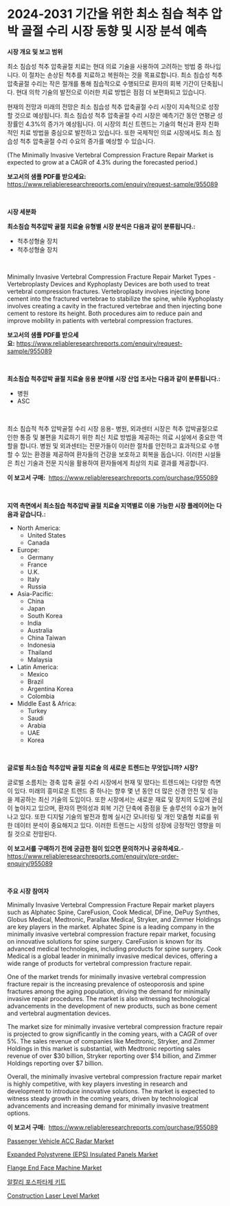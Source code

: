 <p><h1>2024-2031 기간을 위한 최소 침습 척추 압박 골절 수리 시장 동향 및 시장 분석 예측</h1></p><p><strong>시장 개요 및 보고 범위</strong></p>
<p><p>최소 침습성 척추 압축골절 치료는 현대 의료 기술을 사용하여 고려하는 방법 중 하나입니다. 이 절차는 손상된 척추를 치료하고 복원하는 것을 목표로합니다. 최소 침습성 척추 압축골절 수리는 작은 절개를 통해 침습적으로 수행되므로 환자의 회복 기간이 단축됩니다. 현대 의학 기술의 발전으로 이러한 치료 방법은 점점 더 보편화되고 있습니다.</p><p>현재의 전망과 미래의 전망은 최소 침습성 척추 압축골절 수리 시장이 지속적으로 성장할 것으로 예상됩니다. 최소 침습성 척추 압축골절 수리 시장은 예측기간 동안 연평균 성장률인 4.3%의 증가가 예상됩니다. 이 시장의 최신 트렌드는 기술의 혁신과 환자 친화적인 치료 방법을 중심으로 발전하고 있습니다. 또한 국제적인 의료 시장에서도 최소 침습성 척추 압축골절 수리 수요의 증가를 예상할 수 있습니다.</p><p>(The Minimally Invasive Vertebral Compression Fracture Repair Market is expected to grow at a CAGR of 4.3% during the forecasted period.)</p></p>
<p><strong>보고서의 샘플 PDF를 받으세요:</strong> <a href="https://www.reliableresearchreports.com/enquiry/request-sample/955089">https://www.reliableresearchreports.com/enquiry/request-sample/955089</a></p>
<p>&nbsp;</p>
<p><strong>시장 세분화</strong></p>
<p><strong>최소침습 척추압박 골절 치료술 유형별 시장 분석은 다음과 같이 분류됩니다.:</strong></p>
<p><ul><li>척추성형술 장치</li><li>척추성형술 장치</li></ul></p>
<p>&nbsp;</p>
<p><p>Minimally Invasive Vertebral Compression Fracture Repair Market Types - Vertebroplasty Devices and Kyphoplasty Devices are both used to treat vertebral compression fractures. Vertebroplasty involves injecting bone cement into the fractured vertebrae to stabilize the spine, while Kyphoplasty involves creating a cavity in the fractured vertebrae and then injecting bone cement to restore its height. Both procedures aim to reduce pain and improve mobility in patients with vertebral compression fractures.</p></p>
<p><strong>보고서의 샘플 PDF를 받으세요:</strong>&nbsp;<a href="https://www.reliableresearchreports.com/enquiry/request-sample/955089">https://www.reliableresearchreports.com/enquiry/request-sample/955089</a></p>
<p>&nbsp;</p>
<p><strong> 최소침습 척추압박 골절 치료술 응용 분야별 시장 산업 조사는 다음과 같이 분류됩니다.:</strong></p>
<p><ul><li>병원</li><li>ASC</li></ul></p>
<p>&nbsp;</p>
<p><p>최소 침습적 척추 압박골절 수리 시장 응용- 병원, 외과센터 시장은 척추 압박골절으로 인한 통증 및 불편을 치료하기 위한 최신 치료 방법을 제공하는 의료 시설에서 중요한 역할을 합니다. 병원 및 외과센터는 전문가들이 이러한 절차를 안전하고 효과적으로 수행할 수 있는 환경을 제공하여 환자들의 건강을 보호하고 회복을 돕습니다. 이러한 시설들은 최신 기술과 전문 지식을 활용하여 환자들에게 최상의 치료 결과를 제공합니다.</p></p>
<p><strong>이 보고서 구매:</strong>&nbsp; <a href="https://www.reliableresearchreports.com/purchase/955089">https://www.reliableresearchreports.com/purchase/955089</a></p>
<p>&nbsp;</p>
<p><strong>지역 측면에서 최소침습 척추압박 골절 치료술 지역별로 이용 가능한 시장 플레이어는 다음과 같습니다.:</strong></p>
<p><ul>
    <li>
        North America:
        <ul>
            <li>United States</li>
            <li>Canada</li>
        </ul>
    </li>
    <li>
        Europe:
        <ul>
            <li>Germany</li>
            <li>France</li>
            <li>U.K.</li>
            <li>Italy</li>
            <li>Russia</li>
        </ul>
    </li>
    <li>
        Asia-Pacific:
        <ul>
            <li>China</li>
            <li>Japan</li>
            <li>South Korea</li>
            <li>India</li>
            <li>Australia</li>
            <li>China Taiwan</li>
            <li>Indonesia</li>
            <li>Thailand</li>
            <li>Malaysia</li>
        </ul>
    </li>
    <li>
        Latin America:
        <ul>
            <li>Mexico</li>
            <li>Brazil</li>
            <li>Argentina Korea</li>
            <li>Colombia</li>
        </ul>
    </li>
    <li>
        Middle East & Africa:
        <ul>
            <li>Turkey</li>
            <li>Saudi</li>
            <li>Arabia</li>
            <li>UAE</li>
            <li>Korea</li>
        </ul>
    </li>
    </ul></p>
<p>&nbsp;</p>
<p><strong>글로벌 최소침습 척추압박 골절 치료술 의 새로운 트렌드는 무엇입니까? 시장?</strong></p>
<p><p>글로벌 소름치는 경축 압축 골절 수리 시장에서 현재 및 떴다는 트렌드에는 다양한 측면이 있다. 미래의 흥미로운 트렌드 중 하나는 향후 몇 년 동안 더 많은 신경 안전 및 성능을 제공하는 최신 기술의 도입이다. 또한 시장에서는 새로운 재료 및 장치의 도입에 관심이 높아지고 있으며, 환자의 편의성과 회복 기간 단축에 중점을 둔 솔루션의 수요가 늘어나고 있다. 또한 디지털 기술의 발전과 함께 실시간 모니터링 및 개인 맞춤형 치료를 위한 데이터 분석이 중요해지고 있다. 이러한 트렌드는 시장의 성장에 긍정적인 영향을 미칠 것으로 전망된다.</p></p>
<p><strong>이 보고서를 구매하기 전에 궁금한 점이 있으면 문의하거나 공유하세요.</strong>- <a href="https://www.reliableresearchreports.com/enquiry/pre-order-enquiry/955089">https://www.reliableresearchreports.com/enquiry/pre-order-enquiry/955089</a></p>
<p>&nbsp;</p>
<p><strong>주요 시장 참여자</strong></p>
<p><p>Minimally Invasive Vertebral Compression Fracture Repair market players such as Alphatec Spine, CareFusion, Cook Medical, DFine, DePuy Synthes, Globus Medical, Medtronic, Parallax Medical, Stryker, and Zimmer Holdings are key players in the market. Alphatec Spine is a leading company in the minimally invasive vertebral compression fracture repair market, focusing on innovative solutions for spine surgery. CareFusion is known for its advanced medical technologies, including products for spine surgery. Cook Medical is a global leader in minimally invasive medical devices, offering a wide range of products for vertebral compression fracture repair. </p><p>One of the market trends for minimally invasive vertebral compression fracture repair is the increasing prevalence of osteoporosis and spine fractures among the aging population, driving the demand for minimally invasive repair procedures. The market is also witnessing technological advancements in the development of new products, such as bone cement and vertebral augmentation devices.</p><p>The market size for minimally invasive vertebral compression fracture repair is projected to grow significantly in the coming years, with a CAGR of over 5%. The sales revenue of companies like Medtronic, Stryker, and Zimmer Holdings in this market is substantial, with Medtronic reporting sales revenue of over $30 billion, Stryker reporting over $14 billion, and Zimmer Holdings reporting over $7 billion.</p><p>Overall, the minimally invasive vertebral compression fracture repair market is highly competitive, with key players investing in research and development to introduce innovative solutions. The market is expected to witness steady growth in the coming years, driven by technological advancements and increasing demand for minimally invasive treatment options.</p></p>
<p><strong>이 보고서 구매:</strong>&nbsp;&nbsp;<a href="https://www.reliableresearchreports.com/purchase/955089">https://www.reliableresearchreports.com/purchase/955089</a></p>
<p><p><a href="https://issuu.com/reportprime-2/docs/passenger-vehicle-acc-radar-market-size-2030.pptx">Passenger Vehicle ACC Radar Market</a></p><p><a href="https://github.com/RickHolmes3/Market-Research-Report-List-3/blob/main/expanded-polystyrene-eps-insulated-panels-market.md">Expanded Polystyrene (EPS) Insulated Panels Market</a></p><p><a href="https://github.com/Krish2023na/Market-Research-Report-List-3/blob/main/flange-end-face-machine-market.md">Flange End Face Machine Market</a></p><p><a href="https://medium.com/@frankpeters35/%EC%97%BC%EA%B8%B0%EC%84%B1-%EC%9D%B8%EC%82%B0%EB%B6%84%ED%95%B4%ED%9A%A8%EC%86%8C-%ED%82%A4%ED%8A%B8-%EC%8B%9C%EC%9E%A5-%EC%A0%90%EC%9C%A0%EC%9C%A8-%EC%A7%84%ED%99%94-%EB%B0%8F-%EC%8B%9C%EC%9E%A5-%EC%84%B1%EC%9E%A5-%EC%B6%94%EC%84%B8-2024-2031-e385cb324143">알칼리 포스파타제 키트</a></p><p><a href="https://issuu.com/reportprime-2/docs/construction-laser-level-market-size-2030.pptx">Construction Laser Level Market</a></p></p>
